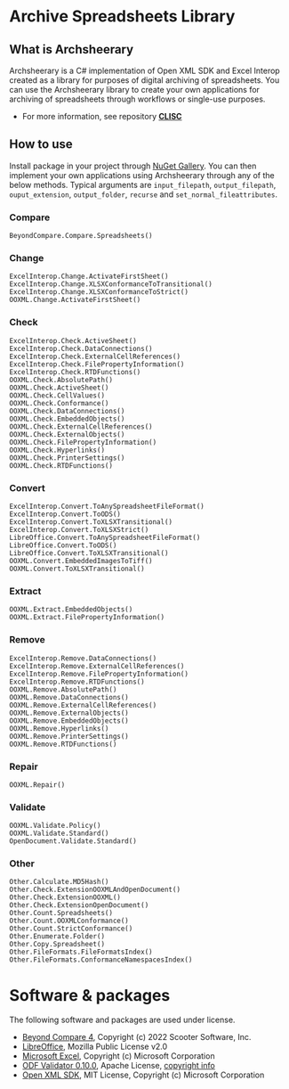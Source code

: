 # Archive Spreadsheets Library

## What is Archsheerary
Archsheerary is a C# implementation of Open XML SDK and Excel Interop created as a library for purposes of digital archiving of spreadsheets. You can use the Archsheerary library to create your own applications for archiving of spreadsheets through workflows or single-use purposes.

* For more information, see repository **[CLISC](https://github.com/Asbjoedt/CLISC)**

## How to use
Install package in your project through [NuGet Gallery](https://www.nuget.org/packages/Archsheerary). You can then implement your own applications using Archsheerary through any of the below methods. Typical arguments are ```input_filepath```, ```output_filepath```, ```ouput_extension```, ```output_folder```, ```recurse``` and ```set_normal_fileattributes```.

### Compare
```
BeyondCompare.Compare.Spreadsheets()
```
### Change
```
ExcelInterop.Change.ActivateFirstSheet()
ExcelInterop.Change.XLSXConformanceToTransitional()
ExcelInterop.Change.XLSXConformanceToStrict()
OOXML.Change.ActivateFirstSheet()
```
### Check
```
ExcelInterop.Check.ActiveSheet()
ExcelInterop.Check.DataConnections()
ExcelInterop.Check.ExternalCellReferences()
ExcelInterop.Check.FilePropertyInformation()
ExcelInterop.Check.RTDFunctions()
OOXML.Check.AbsolutePath()
OOXML.Check.ActiveSheet()
OOXML.Check.CellValues()
OOXML.Check.Conformance()
OOXML.Check.DataConnections()
OOXML.Check.EmbeddedObjects()
OOXML.Check.ExternalCellReferences()
OOXML.Check.ExternalObjects()
OOXML.Check.FilePropertyInformation()
OOXML.Check.Hyperlinks()
OOXML.Check.PrinterSettings()
OOXML.Check.RTDFunctions()

```
### Convert
```
ExcelInterop.Convert.ToAnySpreadsheetFileFormat()
ExcelInterop.Convert.ToODS()
ExcelInterop.Convert.ToXLSXTransitional()
ExcelInterop.Convert.ToXLSXStrict()
LibreOffice.Convert.ToAnySpreadsheetFileFormat()
LibreOffice.Convert.ToODS()
LibreOffice.Convert.ToXLSXTransitional()
OOXML.Convert.EmbeddedImagesToTiff()
OOXML.Convert.ToXLSXTransitional()
```
### Extract
```
OOXML.Extract.EmbeddedObjects()
OOXML.Extract.FilePropertyInformation()
```
### Remove
```
ExcelInterop.Remove.DataConnections()
ExcelInterop.Remove.ExternalCellReferences()
ExcelInterop.Remove.FilePropertyInformation()
ExcelInterop.Remove.RTDFunctions()
OOXML.Remove.AbsolutePath()
OOXML.Remove.DataConnections()
OOXML.Remove.ExternalCellReferences()
OOXML.Remove.ExternalObjects()
OOXML.Remove.EmbeddedObjects()
OOXML.Remove.Hyperlinks()
OOXML.Remove.PrinterSettings()
OOXML.Remove.RTDFunctions()
```
### Repair
```
OOXML.Repair()
```
### Validate
```
OOXML.Validate.Policy()
OOXML.Validate.Standard()
OpenDocument.Validate.Standard()
```
### Other
```
Other.Calculate.MD5Hash()
Other.Check.ExtensionOOXMLAndOpenDocument()
Other.Check.ExtensionOOXML()
Other.Check.ExtensionOpenDocument()
Other.Count.Spreadsheets()
Other.Count.OOXMLConformance()
Other.Count.StrictConformance()
Other.Enumerate.Folder()
Other.Copy.Spreadsheet()
Other.FileFormats.FileFormatsIndex()
Other.FileFormats.ConformanceNamespacesIndex()
```

# Software & packages
The following software and packages are used under license.

* [Beyond Compare 4](https://www.scootersoftware.com/index.php), Copyright (c) 2022 Scooter Software, Inc.
* [LibreOffice](https://www.libreoffice.org/), Mozilla Public License v2.0
* [Microsoft Excel](https://www.microsoft.com/en-us/microsoft-365/excel), Copyright (c) Microsoft Corporation
* [ODF Validator 0.10.0](https://odftoolkit.org/conformance/ODFValidator.html), Apache License, [copyright info](https://github.com/tdf/odftoolkit/blob/master/NOTICE)
* [Open XML SDK](https://github.com/OfficeDev/Open-XML-SDK), MIT License, Copyright (c) Microsoft Corporation
